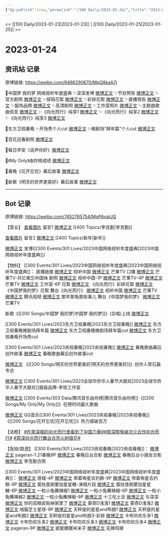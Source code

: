 ```yaml
---
{"dg-publish":true,"permalink":"/100 Daily/2023-01-24/","title":"2023-01-24","created":"2023-01-30T10:56:07.000+08:00","updated":"2023-02-26T00:50:23.000+08:00"}
---
```



<< [[100 Daily/2023-01-23\|2023-01-23]] | [[100 Daily/2023-01-25\|2023-01-25]] >>

# 2023-01-24

## 资讯站 记录

原博链接: https://weibo.com/6466290670/MpQ8kaA7j

🌟中国梦 我的梦 网络视听年度盛典
✨深深发博 [微博正文](https://m.weibo.cn/6466290670/4861551544112315)
✨节目预告 [微博正文](https://m.weibo.cn/6466290670/4861400242981115)
✨官方剧照 [微博正文](https://m.weibo.cn/6466290670/4861401249874086)
✨探班花絮 [微博正文](https://m.weibo.cn/6466290670/4861429268351576)
✨彩排花絮 [微博正文](https://m.weibo.cn/6466290670/4861475334655295)
✨直播预告 [微博正文](https://m.weibo.cn/6466290670/4861521362157818)
✨服饰品牌 [微博正文](https://m.weibo.cn/6466290670/4861558117376410)
✨高清剧照 [微博正文](https://m.weibo.cn/6466290670/4861585225417818)
✨工作室照片 [微博正文](https://m.weibo.cn/6466290670/4861543059824787)
✨主题曲歌曲信息 [微博正文](https://m.weibo.cn/6466290670/4861428709989205)
✨《向光而行》纯享1 [微博正文](https://m.weibo.cn/6466290670/4861536977296453)
✨《向光而行》纯享2 [微博正文](https://m.weibo.cn/6466290670/4861543706265024)
✨《向光而行》纯享3 [微博正文](https://m.weibo.cn/6466290670/4861565717188425)

🌟东方卫视春晚
✨开场秀个人cut [微博正文](https://m.weibo.cn/6466290670/4861565201027844)
✨微剧场“拜年篇”个人cut [微博正文](https://m.weibo.cn/6466290670/4861470707549237)

🌟百花迎春剧照 [微博正文](https://m.weibo.cn/6466290670/4861584763260649)

🌟每日早安《说声你好》[微博正文](https://m.weibo.cn/6466290670/4861361085484639)

🌟《My Only》由你榜成绩 [微博正文](https://m.weibo.cn/6466290670/4861508498490977)

🌟春晚《花开忘忧》幕后故事 [微博正文](https://m.weibo.cn/6466290670/4861509018851190)

🌟新歌《明天的世界更美好》幕后故事 [微博正文](https://m.weibo.cn/6466290670/4861434724879660)

---
## Bot 记录

原博链接: https://weibo.com/7452765754/MpPAxatJQ

【营业】
[查看图片](https://wx4.sinaimg.cn/large/0088n2Pggy1haf3j0fgjoj30tn0og0wl.jpg) 留言1 [微博正文](https://m.weibo.cn/1719252400/4861401283430401) [[400 Topics/李克勤\|李克勤]]

[查看图片](https://wx3.sinaimg.cn/large/0088n2Pggy1haf3j4659ej30u00x6afl.jpg) 留言2 [微博正文](https://m.weibo.cn/1736988591/4861067861426482) [[400 Topics/新年\|新年]]

[微博正文](https://m.weibo.cn/1736988591/4861549720117487) 发博([[300 Events/301 Lives/2023中国网络视听年度盛典\|2023中国网络视听年度盛典]])

【物料】
[[300 Events/301 Lives/2023中国网络视听年度盛典\|2023中国网络视听年度盛典]]：
直播链接
[微博正文](https://m.weibo.cn/7408066931/4861380413363128) 视听中国
[微博正文](https://m.weibo.cn/1663088660/4861512655307655) 芒果TV
口播
[微博正文](https://m.weibo.cn/1663088660/4861375090528626) 芒果TV-共忆难忘中国味
剧照
[微博正文](https://m.weibo.cn/7408066931/4861359977660906) 视听中国-1P
[微博正文](https://m.weibo.cn/1663088660/4861393947591772) 芒果TV-4P
[微博正文](https://m.weibo.cn/1663088660/4861573980490357) 芒果TV
[微博正文](https://m.weibo.cn/7478855230/4861539704638326) 工作室-6P
花絮
[微博正文](https://m.weibo.cn/1663088660/4861440873201931) 《向光而行》彩排花絮
[微博正文](https://m.weibo.cn/5337758780/4861415007978577) 《中国梦我的梦》花絮
舞台《向光而行》
[微博正文](https://m.weibo.cn/7408066931/4861542531596856) 视听中国
[微博正文](https://m.weibo.cn/1663088660/4861534058582525) 芒果TV
[微博正文](https://m.weibo.cn/2591595652/4861535652676752) 腾讯视频
[微博正文](https://m.weibo.cn/5532204093/4861543558154439) 那年那兔那些事儿
舞台《中国梦我的梦》
[微博正文](https://m.weibo.cn/1663088660/4861595622312965) 芒果TV

新歌《[[200 Songs/中国梦·我的梦\|中国梦·我的梦]]》(合唱)上线
[微博正文](https://m.weibo.cn/6466290670/4861428709989205)

[[300 Events/301 Lives/2023东方卫视春晚\|2023东方卫视春晚]]
[微博正文](https://m.weibo.cn/1767910704/4861391385399799) 东方卫视春晚微剧场拜年篇
[微博正文](https://m.weibo.cn/6466290670/4861470707549237) 东方卫视春晚微剧场拜年篇cut
[微博正文](https://m.weibo.cn/6466290670/4861565201027844) 东方卫视春晚开场秀cut

[[300 Events/301 Lives/2023央视春晚\|2023央视春晚]]
[微博正文](https://m.weibo.cn/3506728370/4861490667982820) 春晚歌曲幕后创作故事
[微博正文](https://m.weibo.cn/3199780861/4861495847944962) 春晚歌曲幕后创作故事cut

[微博正文](https://m.weibo.cn/1910355794/4861417125580056) 《[[200 Songs/明天的世界更美好\|明天的世界更美好]]》创作人常石磊专访

[微博正文](https://m.weibo.cn/3086987805/4861010357522732) [[300 Events/301 Lives/2023全球华侨华人春节大联欢\|2023全球华侨华人春节大联欢]]服装品牌-李玫工作室

[微博正文](https://m.weibo.cn/6733257358/4861492061537951) [[300 Events/303 Data/腾讯音乐由你榜\|腾讯音乐由你榜]]《[[200 Songs/My Only\|My Only]]》在榜时间最久歌曲

[微博正文](https://m.weibo.cn/2169129705/4861521748038739) QQ音乐[[300 Events/301 Lives/2023央视春晚\|2023央视春晚]]《[[200 Songs/花开忘忧\|花开忘忧]]》热力值破百万

【话题】
[#在周深唱的向光而行里看到了中国力量#](https://s.weibo.com/weibo?q=%23%E5%9C%A8%E5%91%A8%E6%B7%B1%E5%94%B1%E7%9A%84%E5%90%91%E5%85%89%E8%80%8C%E8%A1%8C%E9%87%8C%E7%9C%8B%E5%88%B0%E4%BA%86%E4%B8%AD%E5%9B%BD%E5%8A%9B%E9%87%8F%23)[#周深那兔破次元合作向光而行#](https://s.weibo.com/weibo?q=%23%E5%91%A8%E6%B7%B1%E9%82%A3%E5%85%94%E7%A0%B4%E6%AC%A1%E5%85%83%E5%90%88%E4%BD%9C%E5%90%91%E5%85%89%E8%80%8C%E8%A1%8C%23)
[#周深向光而行舞台点亮火树银花#](https://s.weibo.com/weibo?q=%23%E5%91%A8%E6%B7%B1%E5%90%91%E5%85%89%E8%80%8C%E8%A1%8C%E8%88%9E%E5%8F%B0%E7%82%B9%E4%BA%AE%E7%81%AB%E6%A0%91%E9%93%B6%E8%8A%B1%23)

【饭拍/路透】
[[300 Events/301 Lives/2023央视春晚\|2023央视春晚]]：
[微博正文](https://m.weibo.cn/7633014126/4861229157847700) pageran-1.21春晚9P
[微博正文](https://m.weibo.cn/1901459883/4861353729458562) 春晚后台合影
[微博正文](https://m.weibo.cn/5233410965/4861398385950862) 春晚后台小朋友合影
[微博正文](https://m.weibo.cn/1719252400/4861401283430401) 李克勤合照

[[300 Events/301 Lives/2023中国网络视听年度盛典\|2023中国网络视听年度盛典]]：
[微博正文](https://m.weibo.cn/1801743981/4861367288862764) 游城-4P
[微博正文](https://m.weibo.cn/3246571812/4861380152527602) 带着啾星去钓鲸-9P
[微博正文](https://m.weibo.cn/3246571812/4861444938536849) 带着啾星去钓鲸-9P
[微博正文](https://m.weibo.cn/6048634807/4861430488630947) 蛋挞食粥要加星星糖-演唱片段
[微博正文](https://m.weibo.cn/6048634807/4861429050513001) 蛋挞食粥要加星星糖-6P
[微博正文](https://m.weibo.cn/1824010843/4861536893408343) 一粒小兔蘸辣椒1
[微博正文](https://m.weibo.cn/1824010843/4861536306465812) 一粒小兔蘸辣椒-6P
[微博正文](https://m.weibo.cn/1824010843/4861560717053466) 一粒小兔蘸辣椒2
[微博正文](https://m.weibo.cn/1824010843/4861559996944862) 一粒小兔蘸辣椒-9P
[微博正文](https://m.weibo.cn/2321178365/4861539088342007) 十三吃土豆
[微博正文](https://m.weibo.cn/7330448895/4861539552858259) 与深深
[微博正文](https://m.weibo.cn/1951132625/4861539972028479) 你的双眼皮贴掉粥里了
[微博正文](https://m.weibo.cn/5710850364/4861541709520442) 蒙奇D浅浅1
[微博正文](https://m.weibo.cn/5710850364/4861545002042559) 蒙奇D浅浅2
[微博正文](https://m.weibo.cn/7771428276/4861540013968609) 绒猫芝士星球-9P
[微博正文](https://m.weibo.cn/1537023544/4861548369284036) 天秤座的星星and布朗1
[微博正文](https://m.weibo.cn/1537023544/4861548428795629) 天秤座的星星and布朗2
[微博正文](https://m.weibo.cn/1537023544/4861554501880077) 天秤座的星星and布朗3-彩排
[微博正文](https://m.weibo.cn/5373127683/4861549246157207) 卡布叻欢乐多1
[微博正文](https://m.weibo.cn/5373127683/4861550156061583) 卡布叻欢乐多2
[微博正文](https://m.weibo.cn/5373127683/4861551871532497) 卡布叻欢乐多3
[微博正文](https://m.weibo.cn/5373127683/4861551876768996) 卡布叻欢乐多4
[微博正文](https://m.weibo.cn/7633014126/4861560042816362) pageran-9P
[微博正文](https://m.weibo.cn/1848110183/4861560856773855) 妮妮娜娜米米子
[微博正文](https://m.weibo.cn/7495641082/4861570368148567) 无辣鸡翅
